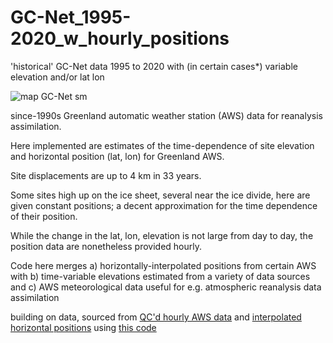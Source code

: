 # GC-Net_1995-2020_w_hourly_positions
'historical' GC-Net data 1995 to 2020 with (in certain cases*) variable elevation and/or lat lon

![map GC-Net sm](https://github.com/GEUS-Glaciology-and-Climate/GC-Net_1995-2020_w_hourly_positions/assets/32133350/3493e389-2868-44f9-894f-fd890c389492)

since-1990s Greenland automatic weather station (AWS) data for reanalysis assimilation.

Here implemented are estimates of the time-dependence of site elevation and horizontal position (lat, lon) for Greenland AWS.

Site displacements are up to 4 km in 33 years. 

Some sites high up on the ice sheet, several near the ice divide, here are given constant positions; a decent approximation for the time dependence of their position.

While the change in the lat, lon, elevation is not large from day to day, the position data are nonetheless provided hourly.

Code here merges a) horizontally-interpolated positions from certain AWS with b) time-variable elevations estimated from a variety of data sources and c) AWS meteorological data useful for e.g. atmospheric reanalysis data assimilation

building on data, sourced from [QC'd hourly AWS data](https://github.com/GEUS-Glaciology-and-Climate/GC-Net-level-1-data-processing/tree/main/L1/hourly) and [interpolated horizontal positions](https://github.com/GEUS-Glaciology-and-Climate/GCNet_positions/tree/main/output) using
[this code](https://github.com/GEUS-Glaciology-and-Climate/GCNet_positions/blob/main/analyze_AWS_elevs_including_ATM_v4.py)
